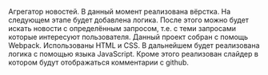 Агрегатор новостей.
В данный момент реализована вёрстка. На следующем этапе будет добавлена логика. После этого можно будет искать новости с определённым запросом, т.е. с теми запросами которые интересуют пользователя.
Данный проект собран с помощь Webpack. Использованы HTML и CSS. В дальнейшем будет реализована логика с помощью языка JavaScript.
Кроме этого реализован слайдер в котором будут отображаться комментарии с github.

